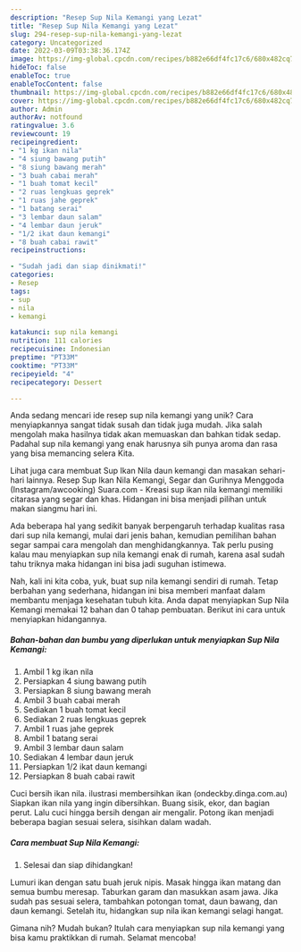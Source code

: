 ```yaml
---
description: "Resep Sup Nila Kemangi yang Lezat"
title: "Resep Sup Nila Kemangi yang Lezat"
slug: 294-resep-sup-nila-kemangi-yang-lezat
category: Uncategorized
date: 2022-03-09T03:38:36.174Z
image: https://img-global.cpcdn.com/recipes/b882e66df4fc17c6/680x482cq70/sup-nila-kemangi-foto-resep-utama.jpg
hideToc: false
enableToc: true
enableTocContent: false
thumbnail: https://img-global.cpcdn.com/recipes/b882e66df4fc17c6/680x482cq70/sup-nila-kemangi-foto-resep-utama.jpg
cover: https://img-global.cpcdn.com/recipes/b882e66df4fc17c6/680x482cq70/sup-nila-kemangi-foto-resep-utama.jpg
author: Admin
authorAv: notfound
ratingvalue: 3.6
reviewcount: 19
recipeingredient:
- "1 kg ikan nila"
- "4 siung bawang putih"
- "8 siung bawang merah"
- "3 buah cabai merah"
- "1 buah tomat kecil"
- "2 ruas lengkuas geprek"
- "1 ruas jahe geprek"
- "1 batang serai"
- "3 lembar daun salam"
- "4 lembar daun jeruk"
- "1/2 ikat daun kemangi"
- "8 buah cabai rawit"
recipeinstructions:

- "Sudah jadi dan siap dinikmati!"
categories:
- Resep
tags:
- sup
- nila
- kemangi

katakunci: sup nila kemangi 
nutrition: 111 calories
recipecuisine: Indonesian
preptime: "PT33M"
cooktime: "PT33M"
recipeyield: "4"
recipecategory: Dessert

---
```





Anda sedang mencari ide resep sup nila kemangi yang unik? Cara menyiapkannya sangat tidak susah dan tidak juga mudah. Jika salah mengolah maka hasilnya tidak akan memuaskan dan bahkan tidak sedap. Padahal sup nila kemangi yang enak harusnya sih punya aroma dan rasa yang bisa memancing selera Kita.





Lihat juga cara membuat Sup Ikan Nila daun kemangi dan masakan sehari-hari lainnya. Resep Sup Ikan Nila Kemangi, Segar dan Gurihnya Menggoda (Instagram/awcooking) Suara.com - Kreasi sup ikan nila kemangi memiliki citarasa yang segar dan khas. Hidangan ini bisa menjadi pilihan untuk makan siangmu hari ini.

Ada beberapa hal yang sedikit banyak berpengaruh terhadap kualitas rasa dari sup nila kemangi, mulai dari jenis bahan, kemudian pemilihan bahan segar sampai cara mengolah dan menghidangkannya. Tak perlu pusing kalau mau menyiapkan sup nila kemangi enak di rumah, karena asal sudah tahu triknya maka hidangan ini bisa jadi suguhan istimewa.






Nah, kali ini kita coba, yuk, buat sup nila kemangi sendiri di rumah. Tetap berbahan yang sederhana, hidangan ini bisa memberi manfaat dalam membantu menjaga kesehatan tubuh kita. Anda dapat menyiapkan Sup Nila Kemangi memakai 12 bahan dan 0 tahap pembuatan. Berikut ini cara untuk menyiapkan hidangannya.

<!--inarticleads1-->

##### Bahan-bahan dan bumbu yang diperlukan untuk menyiapkan Sup Nila Kemangi:

1. Ambil 1 kg ikan nila
1. Persiapkan 4 siung bawang putih
1. Persiapkan 8 siung bawang merah
1. Ambil 3 buah cabai merah
1. Sediakan 1 buah tomat kecil
1. Sediakan 2 ruas lengkuas geprek
1. Ambil 1 ruas jahe geprek
1. Ambil 1 batang serai
1. Ambil 3 lembar daun salam
1. Sediakan 4 lembar daun jeruk
1. Persiapkan 1/2 ikat daun kemangi
1. Persiapkan 8 buah cabai rawit


Cuci bersih ikan nila. ilustrasi membersihkan ikan (ondeckby.dinga.com.au) Siapkan ikan nila yang ingin dibersihkan. Buang sisik, ekor, dan bagian perut. Lalu cuci hingga bersih dengan air mengalir. Potong ikan menjadi beberapa bagian sesuai selera, sisihkan dalam wadah. 

<!--inarticleads2-->

##### Cara membuat Sup Nila Kemangi:


1. Selesai dan siap dihidangkan!

Lumuri ikan dengan satu buah jeruk nipis. Masak hingga ikan matang dan semua bumbu meresap. Taburkan garam dan masukkan asam jawa. Jika sudah pas sesuai selera, tambahkan potongan tomat, daun bawang, dan daun kemangi. Setelah itu, hidangkan sup nila ikan kemangi selagi hangat. 

Gimana nih? Mudah bukan? Itulah cara menyiapkan sup nila kemangi yang bisa kamu praktikkan di rumah. Selamat mencoba!
